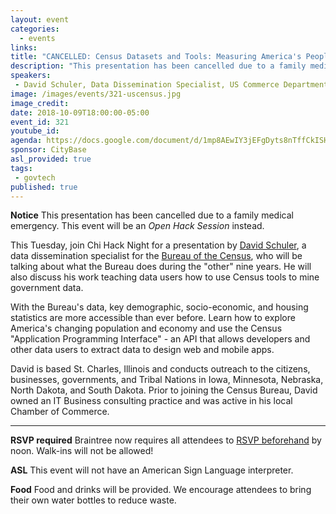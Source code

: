 ```yaml
---
layout: event
categories:
  - events
links:
title: "CANCELLED: Census Datasets and Tools: Measuring America's People and Economy"
description: "This presentation has been cancelled due to a family medical emergency. This event will be an Open Hack Session instead. Come build, share, and learn about civic tech with us!"
speakers:
 - David Schuler, Data Dissemination Specialist, US Commerce Department, Bureau of Census
image: /images/events/321-uscensus.jpg
image_credit:
date: 2018-10-09T18:00:00-05:00
event_id: 321
youtube_id:
agenda: https://docs.google.com/document/d/1mp8AEwIY3jEFgDyts8nTffCkISHTLBXsHqXtCmxuUhU/edit?usp=sharing
sponsor: CityBase
asl_provided: true
tags:
 - govtech
published: true
---
```


**Notice** This presentation has been cancelled due to a family medical emergency. This event will be an *Open Hack Session* instead.

This Tuesday, join Chi Hack Night for a presentation by [David Schuler](https://www.linkedin.com/in/daveschuler), a data dissemination specialist for the [Bureau of the Census](https://census.gov/en.html), who will be talking about what the Bureau does during the "other" nine years. He will also discuss his work teaching data users how to use Census tools to mine government data.

With the Bureau's data, key demographic, socio-economic, and housing statistics are more accessible than ever before. Learn how to explore America's changing population and economy and use the Census "Application Programming Interface" - an API that allows developers and other data users to extract data to design web and mobile apps.

David is based St. Charles, Illinois and conducts outreach to the citizens, businesses, governments, and Tribal Nations in Iowa,
Minnesota, Nebraska, North Dakota, and South Dakota. Prior to joining the Census Bureau, David owned an IT Business consulting practice and was active in his local Chamber of Commerce.

---

**RSVP required** Braintree now requires all attendees to [RSVP beforehand](https://www.eventbrite.com/e/chi-hack-night-registration-41703945624) by noon. Walk-ins will not be allowed!

**ASL** This event will not have an American Sign Language interpreter.

**Food** Food and drinks will be provided. We encourage attendees to bring their own water bottles to reduce waste.
